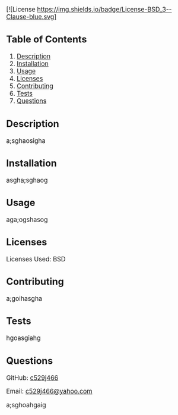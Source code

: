 # <Big Project>
[![License https://img.shields.io/badge/License-BSD_3--Clause-blue.svg]

## Table of Contents
1. [Description](#description)
2. [Installation](#installation)
3. [Usage](#usage)
4. [Licenses](#licenses)
5. [Contributing](#contributing)
6. [Tests](#tests)
7. [Questions](#questions)

## Description <a name='description'></a>

a;sghaosigha

## Installation <a name='installation'></a>

asgha;sghaog

## Usage <a name='usage'></a>

aga;ogshasog

## Licenses <a name='licenses'></a>

Licenses Used: BSD

## Contributing <a name='contributing'></a>

a;goihasgha

## Tests <a name='tests'></a>

hgoasgiahg

## Questions <a name='questions'></a>

GitHub: [c529j466](https://github.com/c529j466)

Email: c529j466@yahoo.com

a;sghoahgaig

